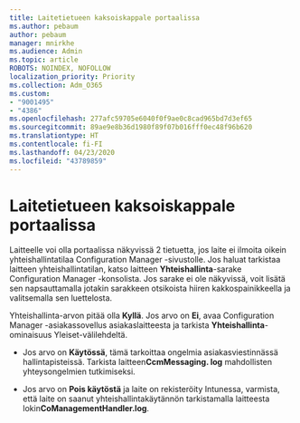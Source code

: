 ```yaml
---
title: Laitetietueen kaksoiskappale portaalissa
ms.author: pebaum
author: pebaum
manager: mnirkhe
ms.audience: Admin
ms.topic: article
ROBOTS: NOINDEX, NOFOLLOW
localization_priority: Priority
ms.collection: Adm_O365
ms.custom:
- "9001495"
- "4386"
ms.openlocfilehash: 277afc59705e6040f0f9ae0c8cad965bd7d3ef65
ms.sourcegitcommit: 89ae9e8b36d1980f89f07b016fff0ec48f96b620
ms.translationtype: HT
ms.contentlocale: fi-FI
ms.lasthandoff: 04/23/2020
ms.locfileid: "43789859"
---
```

# <a name="duplicate-device-record-in-the-portal"></a>Laitetietueen kaksoiskappale portaalissa

Laitteelle voi olla portaalissa näkyvissä 2 tietuetta, jos laite ei ilmoita oikein yhteishallintatilaa Configuration Manager -sivustolle. Jos haluat tarkistaa laitteen yhteishallintatilan, katso laitteen **Yhteishallinta**-sarake Configuration Manager -konsolista. Jos sarake ei ole näkyvissä, voit lisätä sen napsauttamalla jotakin sarakkeen otsikoista hiiren kakkospainikkeella ja valitsemalla sen luettelosta.

Yhteishallinta-arvon pitää olla **Kyllä**. Jos arvo on **Ei**, avaa Configuration Manager -asiakassovellus asiakaslaitteesta ja tarkista **Yhteishallinta**-ominaisuus Yleiset-välilehdeltä.

- Jos arvo on **Käytössä**, tämä tarkoittaa ongelmia asiakasviestinnässä hallintapisteissä. Tarkista laitteen**CcmMessaging. log** mahdollisten yhteysongelmien tutkimiseksi.

- Jos arvo on **Pois käytöstä** ja laite on rekisteröity Intunessa, varmista, että laite on saanut yhteishallintakäytännön tarkistamalla laitteesta lokin**CoManagementHandler.log**.

